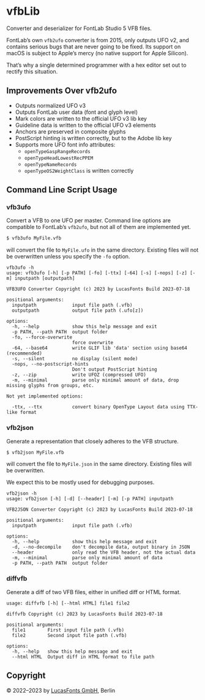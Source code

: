 # vfbLib

Converter and deserializer for FontLab Studio 5 VFB files.

FontLab’s own `vfb2ufo` converter is from 2015, only outputs UFO v2, and
contains serious bugs that are never going to be fixed. Its support on macOS is
subject to Apple’s mercy (no native support for Apple Silicon).

That’s why a single determined programmer with a hex editor set out to rectify
this situation.


## Improvements Over vfb2ufo

- Outputs normalized UFO v3
- Outputs FontLab user data (font and glyph level)
- Mark colors are written to the official UFO v3 lib key
- Guideline data is written to the official UFO v3 elements
- Anchors are preserved in composite glyphs
- PostScript hinting is written correctly, but to the Adobe lib key
- Supports more UFO font info attributes:
  - `openTypeGaspRangeRecords`
  - `openTypeHeadLowestRecPPEM`
  - `openTypeNameRecords`
  - `openTypeOS2WeightClass` is written correctly


## Command Line Script Usage

### vfb3ufo

Convert a VFB to one UFO per master. Command line options are compatible to
FontLab’s `vfb2ufo`, but not all of them are implemented yet.

```bash
$ vfb3ufo MyFile.vfb
```

will convert the file to `MyFile.ufo` in the same directory. Existing files will
not be overwritten unless you specify the `-fo` option.

```
vfb3ufo -h
usage: vfb3ufo [-h] [-p PATH] [-fo] [-ttx] [-64] [-s] [-nops] [-z] [-m] inputpath [outputpath]

VFB3UFO Converter Copyright (c) 2023 by LucasFonts Build 2023-07-18

positional arguments:
  inputpath             input file path (.vfb)
  outputpath            output file path (.ufo[z])

options:
  -h, --help            show this help message and exit
  -p PATH, --path PATH  output folder
  -fo, --force-overwrite
                        force overwrite
  -64, --base64         write GLIF lib 'data' section using base64 (recommended)
  -s, --silent          no display (silent mode)
  -nops, --no-postscript-hints
                        Don't output PostScript hinting
  -z, --zip             write UFOZ (compressed UFO)
  -m, --minimal         parse only minimal amount of data, drop missing glyphs from groups, etc.

Not yet implemented options:

  -ttx, --ttx           convert binary OpenType Layout data using TTX-like format
```


### vfb2json

Generate a representation that closely adheres to the VFB structure.

```bash
$ vfb2json MyFile.vfb
```

will convert the file to `MyFile.json` in the same directory. Existing files will be overwritten.

We expect this to be mostly used for debugging purposes.

```
vfb2json -h
usage: vfb2json [-h] [-d] [--header] [-m] [-p PATH] inputpath

VFB2JSON Converter Copyright (c) 2023 by LucasFonts Build 2023-07-18

positional arguments:
  inputpath             input file path (.vfb)

options:
  -h, --help            show this help message and exit
  -d, --no-decompile    don't decompile data, output binary in JSON
  --header              only read the VFB header, not the actual data
  -m, --minimal         parse only minimal amount of data
  -p PATH, --path PATH  output folder
```


### diffvfb

Generate a diff of two VFB files, either in unified diff or HTML format.

```
usage: diffvfb [-h] [--html HTML] file1 file2

diffvfb Copyright (c) 2023 by LucasFonts Build 2023-07-18

positional arguments:
  file1        First input file path (.vfb)
  file2        Second input file path (.vfb)

options:
  -h, --help   show this help message and exit
  --html HTML  Output diff in HTML format to file path
```

## Copyright

© 2022–2023 by [LucasFonts GmbH](https://www.lucasfonts.com/), Berlin
